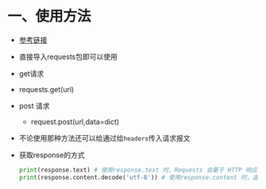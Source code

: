 # 一、使用方法

- [参考链接](https://blog.csdn.net/qq_37616069/article/details/80376776?ops_request_misc=%257B%2522request%255Fid%2522%253A%2522165707288916781435431877%2522%252C%2522scm%2522%253A%252220140713.130102334.pc%255Fall.%2522%257D&request_id=165707288916781435431877&biz_id=0&utm_medium=distribute.pc_search_result.none-task-blog-2~all~first_rank_ecpm_v1~hot_rank-1-80376776-null-null.142^v31^pc_rank_34,185^v2^control&utm_term=python+request%E6%A8%A1%E5%9D%97&spm=1018.2226.3001.4187)

- 直接导入requests包即可以使用

-  get请求

  - requests.get(url)

- post 请求

  - request.post(url,data=dict)

- 不论使用那种方法还可以给通过给`headers`传入请求报文

- 获取response的方式

  ```python
  print(response.text) # 使用response.text 时，Requests 会基于 HTTP 响应的文本编码自动解码响应内容，大多数 Unicode 字符集都能被无缝地解码
  print(response.content.decode('utf-8')) # 使用response.content 时，返回的是服务器响应数据的原始二进制字节流，可以用来保存图片等二进制文件
  ```

  